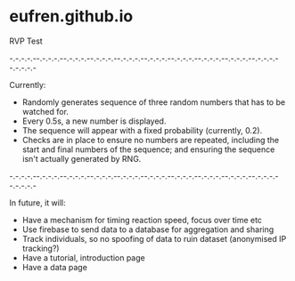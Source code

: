 # eufren.github.io
RVP Test

-.-.-.-.--.-.-.-.--.-.-.-.--.-.-.-.--.-.-.-.--.-.-.-.--.-.-.-.--.-.-.-.--.-.-.-.--.-.-.-.--.-.-.-.-

Currently:
- Randomly generates sequence of three random numbers that has to be watched for.
- Every 0.5s, a new number is displayed.
- The sequence will appear with a fixed probability (currently, 0.2).
- Checks are in place to ensure no numbers are repeated, including the start and final numbers of the sequence; and ensuring the sequence isn't actually generated by RNG.

-.-.-.-.--.-.-.-.--.-.-.-.--.-.-.-.--.-.-.-.--.-.-.-.--.-.-.-.--.-.-.-.--.-.-.-.--.-.-.-.--.-.-.-.-

In future, it will:
- Have a mechanism for timing reaction speed, focus over time etc
- Use firebase to send data to a database for aggregation and sharing
- Track individuals, so no spoofing of data to ruin dataset (anonymised IP tracking?)
- Have a tutorial, introduction page
- Have a data page
